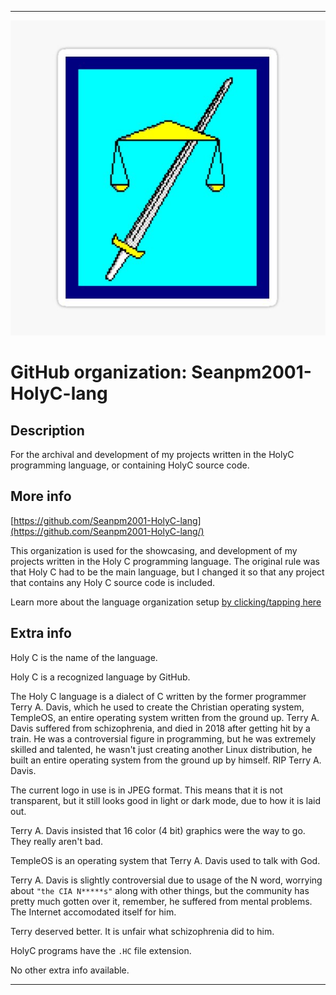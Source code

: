 
***

<!--
<details open><summary><p>Click/tap here to expand/collapse the full resolution (vector) logo for this project</p></summary>

![ failed to load. The file may be missing or corrupt. Check the file path for errors first.](/AdditionalInfo/2/Seanpm2001-HolyC-lang-lang/ML_logo.svg)

</details>

<details><summary><p>Click/tap here to expand/collapse the non-vector (raster) logo for this project</p></summary>
!-->

![TempleOS_600px.jpeg failed to load. The file may be missing or corrupt. Check the file path for errors first.](/AdditionalInfo/2/Seanpm2001-HolyC-lang/TempleOS_600px.jpeg)

<!--
</details>
!-->

# GitHub organization: Seanpm2001-HolyC-lang

## Description

For the archival and development of my projects written in the HolyC programming language, or containing HolyC source code.

## More info

[https://github.com/Seanpm2001-HolyC-lang](https://github.com/Seanpm2001-HolyC-lang/)

This organization is used for the showcasing, and development of my projects written in the Holy C programming language. The original rule was that Holy C had to be the main language, but I changed it so that any project that contains any Holy C source code is included.

Learn more about the language organization setup [by clicking/tapping here](/AdditionalInfo/LanguageOrgs/README.md)

## Extra info

Holy C is the name of the language.

Holy C is a recognized language by GitHub.

The Holy C language is a dialect of C written by the former programmer Terry A. Davis, which he used to create the Christian operating system, TempleOS, an entire operating system written from the ground up. Terry A. Davis suffered from schizophrenia, and died in 2018 after getting hit by a train. He was a controversial figure in programming, but he was extremely skilled and talented, he wasn't just creating another Linux distribution, he built an entire operating system from the ground up by himself. RIP Terry A. Davis.

The current logo in use is in JPEG format. This means that it is not transparent, but it still looks good in light or dark mode, due to how it is laid out.

Terry A. Davis insisted that 16 color (4 bit) graphics were the way to go. They really aren't bad.

TempleOS is an operating system that Terry A. Davis used to talk with God.

Terry A. Davis is slightly controversial due to usage of the N word, worrying about `"the CIA N*****s"` along with other things, but the community has pretty much gotten over it, remember, he suffered from mental problems. The Internet accomodated itself for him.

Terry deserved better. It is unfair what schizophrenia did to him.

HolyC programs have the `.HC` file extension.

<!-- The logo currently in use is in GIF format, but is not animated.!-->

<!--I don't know what HolyC-lang stands for, in the sense of programming languages. !-->

No other extra info available.

***
